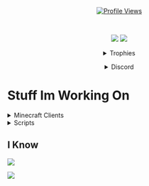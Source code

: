 <a href="https://github.com/Kobley">
  <p align="center">
    <img src="https://komarev.com/ghpvc/?username=Kobley" alt="Profile Views">
    <br>
  </p>
</a>

<br />

<p align="center">
  <img src="https://github-readme-stats.vercel.app/api/top-langs/?username=kobley&show_icons=true&theme=dark" /> 
  <img src="https://github-readme-stats.vercel.app/api/?username=Kobley&title_color=4F8CC9&text_color=9f9f9f&show_icons=true&bg_color=00000000&hide_border=true&icon_color=4F8CC9&hide_title=true&count_private=true" />
</p>

<details align="center">
  <summary>Trophies</summary>
  <img src="https://github-profile-trophy.vercel.app/?username=Kobley&theme=nord&margin-w=15&margin-h=1&column=6" />
</details>
<p align="center">
  <details align="center">
    <summary>Discord</summary>
    <img src="https://discord.c99.nl/widget/theme-1/862491763377569823.png" />
  </details>
</p>

# Stuff Im Working On

<details>
<summary>Minecraft Clients</summary>
- RetardWare (discontinued)
<br />
- BozoWare (discontinued temporarily kinda just a personal thing now)
<br /> 
- Sleek (gone)
</details>

<details>
<summary>Scripts</summary>
- Neverlose Bozo.lua (nl sub gone!)
<br />
- Mercury Roblox Hub Lua (no motivation but might start again soon)
</details>

## I Know
<img src="https://readme-typing-svg.herokuapp.com?size=38&duration=2000&color=ffffff&lines=python;javascript;lua;java;c%2B%2B;c%23;c;%26+more" />
<!---
## Im Learning
<img src="https://readme-typing-svg.herokuapp.com?size=38&duration=2000&color=ffffff&lines=go;rust;c%2B%2B;c;ASM (intel);%26+more" />
-->
<p><img align="center" src="https://raw.githubusercontent.com/catppuccin/catppuccin/main/assets/footers/gray0_ctp_on_line.svg"/></p>
